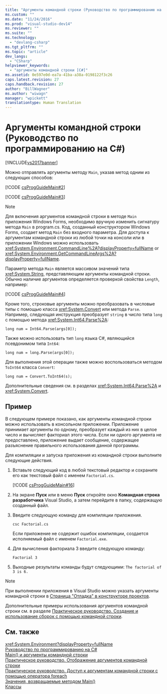 ```yaml
---
title: "Аргументы командной строки (Руководство по программированию на C#) | Microsoft Docs"
ms.custom: ""
ms.date: "11/24/2016"
ms.prod: "visual-studio-dev14"
ms.reviewer: ""
ms.suite: ""
ms.technology: 
  - "devlang-csharp"
ms.tgt_pltfrm: ""
ms.topic: "article"
dev_langs: 
  - "CSharp"
helpviewer_keywords: 
  - "аргументы командной строки [C#]"
ms.assetid: 0e597e0d-ea7a-41ba-a38a-0198122f3c26
caps.latest.revision: 27
caps.handback.revision: 27
author: "BillWagner"
ms.author: "wiwagn"
manager: "wpickett"
translationtype: Human Translation
---
```

# Аргументы командной строки (Руководство по программированию на C#)
[!INCLUDE[vs2017banner](../../../csharp/includes/vs2017banner.md)]

Можно отправлять аргументы методу `Main`, указав метод одним из следующих способов:  
  
 [!CODE [csProgGuideMain#2](../CodeSnippet/VS_Snippets_VBCSharp/csProgGuideMain#2)]  
  
 [!CODE [csProgGuideMain#3](../CodeSnippet/VS_Snippets_VBCSharp/csProgGuideMain#3)]  
  
> [!NOTE]
>  Для включения аргументов командной строки в методе `Main` приложения Windows Forms, необходимо вручную изменить сигнатуру метода `Main` в program.cs.  Код, созданный конструктором Windows Forms, создает метод `Main` без входного параметра.  Для доступа к аргументам командной строки из любой точки на консоли или в приложении Windows можно использовать <xref:System.Environment.CommandLine%2A?displayProperty=fullName> or <xref:System.Environment.GetCommandLineArgs%2A?displayProperty=fullName>.  
  
 Параметр метода `Main` является массивом значений типа <xref:System.String>, представляющим аргументы командной строки.  Обычно наличие аргументов определяется проверкой свойства `Length`, например:  
  
 [!CODE [csProgGuideMain#4](../CodeSnippet/VS_Snippets_VBCSharp/csProgGuideMain#4)]  
  
 Кроме того, строковые аргументы можно преобразовать в числовые типы с помощью класса <xref:System.Convert> или метода `Parse`.  Например, следующая инструкция преобразует `string` в число типа `long` с помощью метода <xref:System.Int64.Parse%2A>:  
  
```  
long num = Int64.Parse(args[0]);  
```  
  
 Также можно использовать тип `long` языка C\#, являющийся псевдонимом типа `Int64`:  
  
```  
long num = long.Parse(args[0]);  
```  
  
 Для выполнения этой операции также можно воспользоваться методом `ToInt64` класса `Convert`:  
  
```  
long num = Convert.ToInt64(s);  
```  
  
 Дополнительные сведения см. в разделах <xref:System.Int64.Parse%2A> и <xref:System.Convert>.  
  
## Пример  
 В следующем примере показано, как аргументы командной строки можно использовать в консольном приложении.  Приложение принимает аргументы по одному, преобразует каждый из них в целое число и вычисляет факториал этого числа.  Если ни одного аргумента не предоставлено, приложение выдает сообщение, содержащее разъяснение правильного использования данной программы.  
  
 Для компиляции и запуска приложения из командной строки выполните следующие действия.  
  
1.  Вставьте следующий код в любой текстовый редактор и сохраните его как текстовый файл с именем `Factorial.cs`.  
  
     [!CODE [csProgGuideMain#16](../CodeSnippet/VS_Snippets_VBCSharp/csProgGuideMain#16)]  
  
2.  На экране **Пуск** или в меню **Пуск** откройте окно **Командная строка разработчика** Visual Studio, а затем перейдите в папку, содержащую созданный файл.  
  
3.  Введите следующую команду для компиляции приложения.  
  
     `csc Factorial.cs`  
  
     Если приложение не содержит ошибок компиляции, создается исполняемый файл с именем `Factorial.exe`.  
  
4.  Для вычисления факториала 3 введите следующую команду:  
  
     `Factorial 3`  
  
5.  Выходные результаты команды будут следующими: `The factorial of 3 is 6.`  
  
> [!NOTE]
>  При выполнении приложения в Visual Studio можно указать аргументы командной строки в [Страница "Отладка" в конструкторе проектов](/visual-studio/ide/reference/debug-page-project-designer).  
  
 Дополнительные примеры использования аргументов командной строки см. в разделе [Практическое руководство. Создание и использование сборок с помощью командной строки](../Topic/How%20to:%20Create%20and%20Use%20Assemblies%20Using%20the%20Command%20Line%20\(C%23%20and%20Visual%20Basic\).md).  
  
## См. также  
 <xref:System.Environment?displayProperty=fullName>   
 [Руководство по программированию на C\#](../../../csharp/programming-guide/index.md)   
 [Main\(\) и аргументы командной строки](../../../csharp/programming-guide/main-and-command-args/main-and-command-line-arguments.md)   
 [Практическое руководство. Отображение аргументов командной строки](../../../csharp/programming-guide/main-and-command-args/how-to-display-command-line-arguments.md)   
 [Практическое руководство. Доступ к аргументам командной строки с помощью оператора foreach](../../../csharp/programming-guide/main-and-command-args/how-to-access-command-line-arguments-using-foreach.md)   
 [Значения, возвращаемые методом Main\(\)](../../../csharp/programming-guide/main-and-command-args/main-return-values.md)   
 [Классы](../../../csharp/programming-guide/classes-and-structs/classes.md)